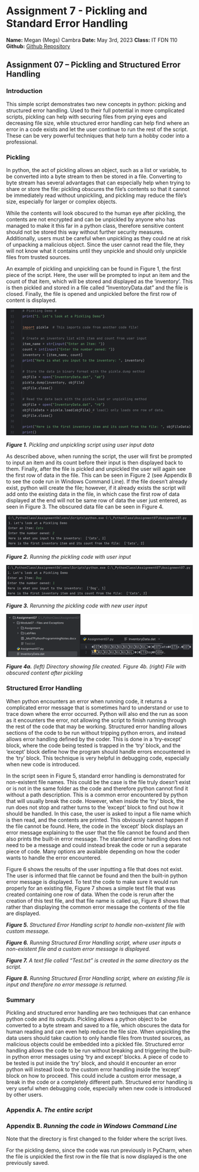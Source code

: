 # Assignment 7 - Pickling and Standard Error Handling

__Name:__ Megan (Megs) Cambra
__Date:__ May 3rd, 2023
__Class:__ IT FDN 110
__Github:__ [Github Repository](https://github.com/mcambra56/IntroToProg-Python-Mod07)


## Assignment 07 – Pickling and Structured Error Handling

### Introduction
This simple script demonstrates two new concepts in python: picking and structured error handling. Used to their full potential in more complicated scripts, pickling can help with securing files from prying eyes and decreasing file size, while structured error handling can help find where an error in a code exists and let the user continue to run the rest of the script. These can be very powerful techniques that help turn a hobby coder into a professional.  

### Pickling
In python, the act of pickling allows an object, such as a list or variable, to be converted into a byte stream to then be stored in a file. Converting to byte stream has several advantages that can especially help when trying to share or store the file: pickling obscures the file’s contents so that it cannot be immediately read without unpickling, and pickling may reduce the file’s size, especially for larger or complex objects. 

While the contents will look obscured to the human eye after pickling, the contents are not encrypted and can be unpickled by anyone who has managed to make it this far in a python class, therefore sensitive content should not be stored this way without further security measures. 
Additionally, users must be careful when unpickling as they could ne at risk of unpacking a malicious object. Since the user cannot read the file, they will not know what it contains until they unpickle and should only unpickle files from trusted sources. 

An example of pickling and unpickling can be found in Figure 1, the first piece of the script. Here, the user will be prompted to input an item and the count of that item, which will be stored and displayed as the ‘inventory’. This is then pickled and stored in a file called “InventoryData.dat” and the file is closed. Finally, the file is opened and unpickled before the first row of content is displayed. 

![alt text](https://github.com/mcambra56/IntroToProg-Python-Mod07/blob/main/docs/Assignment07_Figure1.png "Figure 1")

_**Figure 1.** Pickling and unpickling script using user input data_

As described above, when running the script, the user will first be prompted to input an item and its count before their input is then displayed back to them. Finally, after the file is pickled and unpickled the user will again see the first row of data in the file. This can be seen in Figure 2 (see Appendix B to see the code run in Windows Command Line). If the file doesn’t already exist, python will create the file; however, if it already exists the script will add onto the existing data in the file, in which case the first row of data displayed at the end will not be same row of data the user just entered, as seen in Figure 3. The obscured data file can be seen in Figure 4. 

![alt text](https://github.com/mcambra56/IntroToProg-Python-Mod07/blob/main/docs/Assignment07_Figure2.png "Figure 2")

_**Figure 2.** Running the pickling code with user input_

![alt text](https://github.com/mcambra56/IntroToProg-Python-Mod07/blob/main/docs/Assignment07_Figure3.png "Figure 3")

_**Figure 3.** Rerunning the pickling code with new user input_

![alt text](https://github.com/mcambra56/IntroToProg-Python-Mod07/blob/main/docs/Assignment07_Figure4.png "Figure 4")

_**Figure 4a.** (left) Directory showing file created. Figure 4b. (right) File with obscured content after pickling_

### Structured Error Handling
When python encounters an error when running code, it returns a complicated error message that is sometimes hard to understand or use to trace down where the error occurred. Python will also end the run as soon as it encounters the error, not allowing the script to finish running through the rest of the code that may be working. Structured error handling allows sections of the code to be run without tripping python errors, and instead allows error handling defined by the coder. This is done in a ‘try-except’ block, where the code being tested is trapped in the ‘try’ block, and the ‘except’ block define how the program should handle errors encountered in the ‘try’ block. This technique is very helpful in debugging code, especially when new code is introduced. 

In the script seen in Figure 5, standard error handling is demonstrated for non-existent file names. This could be the case is the file truly doesn’t exist or is not in the same folder as the code and therefore python cannot find it without a path description. This is a common error encountered by python that will usually break the code. However, when inside the ‘try’ block, the run does not stop and rather turns to the ‘except’ block to find out how it should be handled. In this case, the user is asked to input a file name which is then read, and the contents are printed. This obviously cannot happen if the file cannot be found. Here, the code in the ‘except’ block displays an error message explaining to the user that the file cannot be found and then also prints the built-in error message. The standard error handling does not need to be a message and could instead break the code or run a separate piece of code. Many options are available depending on how the coder wants to handle the error encountered. 

Figure 6 shows the results of the user inputting a file that does not exist. The user is informed that file cannot be found and then the built-in python error message is displayed. To test the code to make sure it would run properly for an existing file, Figure 7 shows a simple text file that was created containing one row of data. When the code is rerun after the creation of this test file, and that file name is called up, Figure 8 shows that rather than displaying the common error message the contents of the file are displayed. 

_**Figure 5.** Structured Error Handling script to handle non-existent file with custom message._

_**Figure 6.** Running Structured Error Handling script, where user inputs a non-existent file and a custom error message is displayed._ 

_**Figure 7.** A text file called “Test.txt” is created in the same directory as the script._

_**Figure 8.** Running Structured Error Handling script, where an existing file is input and therefore no error message is returned._

### Summary
Pickling and structured error handling are two techniques that can enhance python code and its outputs. Pickling allows a python object to be converted to a byte stream and saved to a file, which obscures the data for human reading and can even help reduce the file size. When unpickling the data users should take caution to only handle files from trusted sources, as malicious objects could be embedded into a pickled file. 
Structured error handling allows the code to be run without breaking and triggering the built-in python error messages using ‘try and except’ blocks. A piece of code to be tested is put inside the ‘try’ block, and should it encounter an error python will instead look to the custom error handling inside the ‘except’ block on how to proceed. This could include a custom error message, a break in the code or a completely different path. Structured error handling is very useful when debugging code, especially when new code is introduced by other users. 

### Appendix A. _The entire script_

### Appendix B. _Running the code in Windows Command Line_
Note that the directory is first changed to the folder where the script lives. 

For the pickling demo, since the code was run previously in PyCharm, when the file is unpickled the first row in the file that is now displayed is the one previously saved. 
